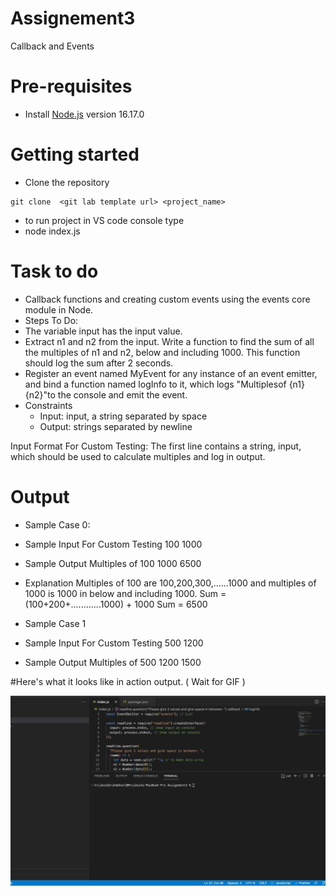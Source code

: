 # Assignement3
Callback and Events



# Pre-requisites
- Install [Node.js](https://nodejs.org/en/) version 16.17.0


# Getting started
- Clone the repository
```
git clone  <git lab template url> <project_name>
```

- to run project in VS code console type
- node index.js

# Task to do 

- Callback functions and creating custom events using the events core module in Node. 
- Steps To Do: 
- The variable input has the input value. 
- Extract n1 and n2 from the input. Write a function to find the sum of all the multiples of n1 and n2, below and including 1000. This function should log the sum after 2 seconds.
- Register an event named MyEvent for any instance of an event emitter, and bind a function named logInfo to it, which logs "Multiplesof {n1} {n2}"to the console and emit the event.
- Constraints 
    - Input: input, a string separated by space 
    - Output: strings separated by newline 

Input Format For Custom Testing:
The first line contains a string, input, which should be used to calculate multiples and log in output. 


# Output 

- Sample Case 0:
- Sample Input For Custom Testing 100 1000 
- Sample Output Multiples of 100 1000 6500 
- Explanation Multiples of 100 are 100,200,300,......1000 and multiples of 1000 is 1000 in below and including 1000. Sum = (100+200+............1000) + 1000 Sum = 6500 

- Sample Case 1 
- Sample Input For Custom Testing 500 1200 
- Sample Output Multiples of 500 1200 1500

#Here's what it looks like in action output. ( Wait for GIF )


![Alt Text](https://github.com/hrkbrahmbhatt/Assignement3/blob/master/giffy.gif)

